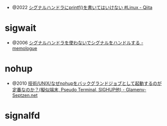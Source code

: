 - @2022 [シグナルハンドラにprintf()を書いてはいけない #Linux - Qiita](https://qiita.com/rarul/items/090920b850acc4b7e910)

# sigwait

- @2006 [ シグナルハンドラを使わないでシグナルをハンドルする - memologue](https://yupo5656.hatenadiary.org/entry/20060114/p1)

# nohup

- @2010 [技術/UNIX/なぜnohupをバックグランドジョブとして起動するのが定番なのか？(擬似端末, Pseudo Terminal, SIGHUP他) - Glamenv-Septzen.net](https://www.glamenv-septzen.net/view/854)

# signalfd

